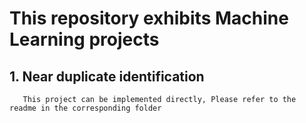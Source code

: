 # This repository exhibits Machine Learning projects

## 1. Near duplicate identification
       This project can be implemented directly, Please refer to the readme in the corresponding folder
       
